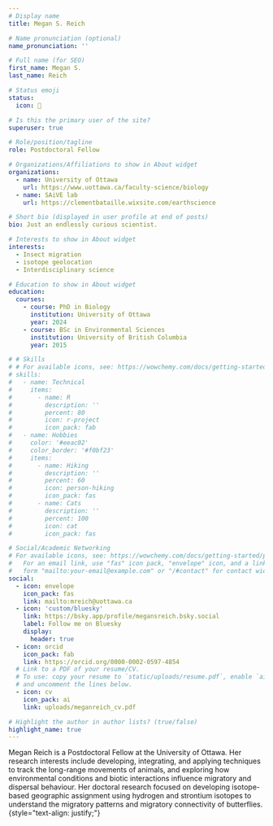 ```yaml
---
# Display name
title: Megan S. Reich

# Name pronunciation (optional)
name_pronunciation: ''

# Full name (for SEO)
first_name: Megan S.
last_name: Reich

# Status emoji
status:
  icon: 🦋

# Is this the primary user of the site?
superuser: true

# Role/position/tagline
role: Postdoctoral Fellow

# Organizations/Affiliations to show in About widget
organizations:
  - name: University of Ottawa
    url: https://www.uottawa.ca/faculty-science/biology
  - name: SAiVE lab
    url: https://clementbataille.wixsite.com/earthscience

# Short bio (displayed in user profile at end of posts)
bio: Just an endlessly curious scientist.

# Interests to show in About widget
interests:
  - Insect migration
  - isotope geolocation
  - Interdisciplinary science

# Education to show in About widget
education:
  courses:
    - course: PhD in Biology
      institution: University of Ottawa
      year: 2024
    - course: BSc in Environmental Sciences
      institution: University of British Columbia
      year: 2015

# # Skills
# # For available icons, see: https://wowchemy.com/docs/getting-started/page-builder/#icons
# skills:
#   - name: Technical
#     items:
#       - name: R
#         description: ''
#         percent: 80
#         icon: r-project
#         icon_pack: fab
#   - name: Hobbies
#     color: '#eeac02'
#     color_border: '#f0bf23'
#     items:
#       - name: Hiking
#         description: ''
#         percent: 60
#         icon: person-hiking
#         icon_pack: fas
#       - name: Cats
#         description: ''
#         percent: 100
#         icon: cat
#         icon_pack: fas

# Social/Academic Networking
# For available icons, see: https://wowchemy.com/docs/getting-started/page-builder/#icons
#   For an email link, use "fas" icon pack, "envelope" icon, and a link in the
#   form "mailto:your-email@example.com" or "/#contact" for contact widget.
social:
  - icon: envelope
    icon_pack: fas
    link: mailto:mreich@uottawa.ca
  - icon: 'custom/bluesky'
    link: https://bsky.app/profile/megansreich.bsky.social
    label: Follow me on Bluesky
    display:
      header: true
  - icon: orcid
    icon_pack: fab
    link: https://orcid.org/0000-0002-0597-4854
  # Link to a PDF of your resume/CV.
  # To use: copy your resume to `static/uploads/resume.pdf`, enable `ai` icons in `params.yaml`,
  # and uncomment the lines below.
  - icon: cv
    icon_pack: ai
    link: uploads/meganreich_cv.pdf

# Highlight the author in author lists? (true/false)
highlight_name: true
---
```


Megan Reich is a Postdoctoral Fellow at the University of Ottawa. Her research interests include developing, integrating, and  applying techniques to track the long-range movements of animals, and exploring how environmental conditions and biotic interactions influence migratory and dispersal behaviour. Her doctoral research focused on developing isotope-based geographic assignment using hydrogen and strontium isotopes to understand the migratory patterns and migratory connectivity of butterflies.
{style="text-align: justify;"}
